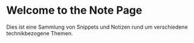 # Welcome to the Note Page

Dies ist eine Sammlung von Snippets und Notizen rund um verschiedene technikbezogene Themen.